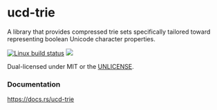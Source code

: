 ucd-trie
========
A library that provides compressed trie sets specifically tailored toward
representing boolean Unicode character properties.

[![Linux build status](https://api.travis-ci.org/BurntSushi/ucd-generate.png)](https://travis-ci.org/BurntSushi/ucd-generate)
[![](http://meritbadge.herokuapp.com/ucd-generate)](https://crates.io/crates/ucd-trie)

Dual-licensed under MIT or the [UNLICENSE](http://unlicense.org).


### Documentation

https://docs.rs/ucd-trie
